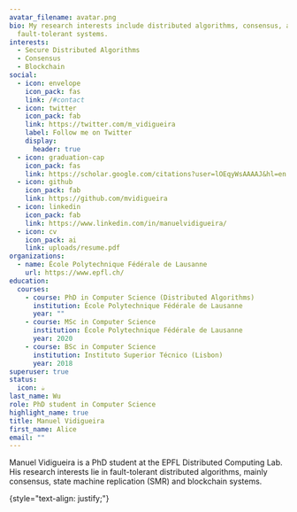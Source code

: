 ```yaml
---
avatar_filename: avatar.png
bio: My research interests include distributed algorithms, consensus, and
  fault-tolerant systems.
interests:
  - Secure Distributed Algorithms
  - Consensus
  - Blockchain
social:
  - icon: envelope
    icon_pack: fas
    link: /#contact
  - icon: twitter
    icon_pack: fab
    link: https://twitter.com/m_vidigueira
    label: Follow me on Twitter
    display:
      header: true
  - icon: graduation-cap
    icon_pack: fas
    link: https://scholar.google.com/citations?user=lOEqyWsAAAAJ&hl=en
  - icon: github
    icon_pack: fab
    link: https://github.com/mvidigueira
  - icon: linkedin
    icon_pack: fab
    link: https://www.linkedin.com/in/manuelvidigueira/
  - icon: cv
    icon_pack: ai
    link: uploads/resume.pdf
organizations:
  - name: École Polytechnique Fédérale de Lausanne
    url: https://www.epfl.ch/
education:
  courses:
    - course: PhD in Computer Science (Distributed Algorithms)
      institution: École Polytechnique Fédérale de Lausanne
      year: ""
    - course: MSc in Computer Science
      institution: École Polytechnique Fédérale de Lausanne
      year: 2020
    - course: BSc in Computer Science
      institution: Instituto Superior Técnico (Lisbon)
      year: 2018
superuser: true
status:
  icon: ☕️
last_name: Wu
role: PhD student in Computer Science
highlight_name: true
title: Manuel Vidigueira
first_name: Alice
email: ""
---
```

Manuel Vidigueira is a PhD student at the EPFL Distributed Computing Lab. His research interests lie in fault-tolerant distributed algorithms, mainly consensus, state machine replication (SMR) and blockchain systems.

{style="text-align: justify;"}